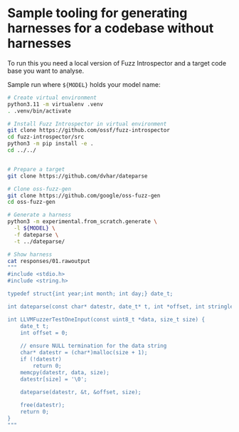 # Sample tooling for generating harnesses for a codebase without harnesses


To run this you need a local version of Fuzz Introspector and a target code
base you want to analyse.

Sample run where `${MODEL}` holds your model name:

```sh
# Create virtual environment
python3.11 -m virtualenv .venv
. .venv/bin/activate

# Install Fuzz Introspector in virtual environment
git clone https://github.com/ossf/fuzz-introspector
cd fuzz-introspector/src
python3 -m pip install -e .
cd ../../


# Prepare a target
git clone https://github.com/dvhar/dateparse

# Clone oss-fuzz-gen
git clone https://github.com/google/oss-fuzz-gen
cd oss-fuzz-gen

# Generate a harness
python3 -m experimental.from_scratch.generate \
  -l ${MODEL} \
  -f dateparse \
  -t ../dateparse/

# Show harness
cat responses/01.rawoutput
"""
#include <stdio.h>
#include <string.h>

typedef struct{int year;int month; int day;} date_t;

int dateparse(const char* datestr, date_t* t, int *offset, int stringlen); // prototype

int LLVMFuzzerTestOneInput(const uint8_t *data, size_t size) {
    date_t t;
    int offset = 0;
    
    // ensure NULL termination for the data string
    char* datestr = (char*)malloc(size + 1);
    if (!datestr)
        return 0;
    memcpy(datestr, data, size);
    datestr[size] = '\0';
    
    dateparse(datestr, &t, &offset, size);

    free(datestr);
    return 0;
}
"""
```
